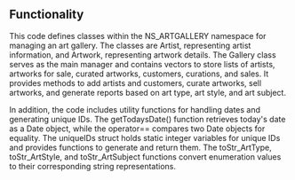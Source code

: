## Functionality
This code defines classes within the NS_ARTGALLERY namespace for managing an art gallery. The classes are Artist, representing artist information, and Artwork, representing artwork details. The Gallery class serves as the main manager and contains vectors to store lists of artists, artworks for sale, curated artworks, customers, curations, and sales. It provides methods to add artists and customers, curate artworks, sell artworks, and generate reports based on art type, art style, and art subject.

In addition, the code includes utility functions for handling dates and generating unique IDs. The getTodaysDate() function retrieves today's date as a Date object, while the operator== compares two Date objects for equality. The uniqueIDs struct holds static integer variables for unique IDs and provides functions to generate and return them. The toStr_ArtType, toStr_ArtStyle, and toStr_ArtSubject functions convert enumeration values to their corresponding string representations.

